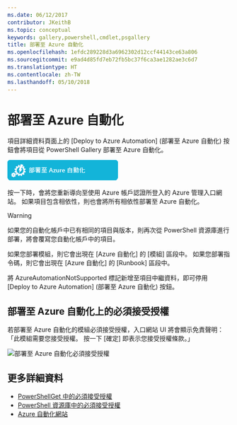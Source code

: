 ```yaml
---
ms.date: 06/12/2017
contributor: JKeithB
ms.topic: conceptual
keywords: gallery,powershell,cmdlet,psgallery
title: 部署至 Azure 自動化
ms.openlocfilehash: 1efdc289228d3a6962302d12ccf44143ce63a806
ms.sourcegitcommit: e9ad4d85fd7eb72fb5bc37f6ca3ae1282ae3c6d7
ms.translationtype: HT
ms.contentlocale: zh-TW
ms.lasthandoff: 05/10/2018
---
```

# <a name="deploy-to-azure-automation"></a>部署至 Azure 自動化

項目詳細資料頁面上的 [Deploy to Azure Automation] \(部署至 Azure 自動化) 按鈕會將項目從 PowerShell Gallery 部署至 Azure 自動化。

![Deploy to Azure Automation (部署至 Azure 自動化) 按鈕](../../Images/DeployToAzureAutomationButton.png)

按一下時，會將您重新導向至使用 Azure 帳戶認證所登入的 Azure 管理入口網站。
如果項目包含相依性，則也會將所有相依性部署至 Azure 自動化。

> [!WARNING]
> 如果您的自動化帳戶中已有相同的項目與版本，則再次從 PowerShell 資源庫進行部署，將會覆寫您自動化帳戶中的項目。

如果您部署模組，則它會出現在 [Azure 自動化] 的 [模組] 區段中。  如果您部署指令碼，則它會出現在 [Azure 自動化] 的 [Runbook] 區段中。

將 AzureAutomationNotSupported 標記新增至項目中繼資料，即可停用 [Deploy to Azure Automation] \(部署至 Azure 自動化) 按鈕。

## <a name="require-license-acceptance-on-deploy-to-azure-automation"></a>部署至 Azure 自動化上的必須接受授權

若部署至 Azure 自動化的模組必須接受授權，入口網站 UI 將會顯示免責聲明：「此模組需要您接受授權。 按一下 [確定] 即表示您接受授權條款。」

![部署至 Azure 自動化必須接受授權](../../Images/DeployToAzureAutomationRequireLicenseAcceptanceDisclaimer.png)

## <a name="more-details"></a>更多詳細資料

- [PowerShellGet 中的必須接受授權](../../concepts/module-license-acceptance.md)
- [PowerShell 資源庫中的必須接受授權](items-that-require-license-acceptance.md)
- [Azure 自動化網站](http://azure.microsoft.com/services/automation/)
